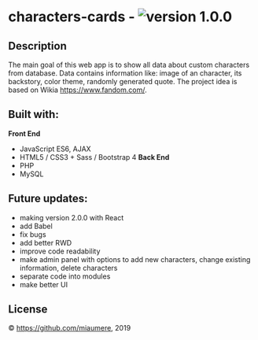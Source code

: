 # characters-cards - ![version 1.0.0](https://img.shields.io/badge/version-1.0.0-orange.svg)
## Description
The main goal of this web app is to show all data about custom characters from database.
Data contains information like: image of an character, its backstory, color theme, randomly generated quote.
The project idea is based on Wikia https://www.fandom.com/.

## Built with:
**Front End**
- JavaScript ES6, AJAX
- HTML5 / CSS3 + Sass / Bootstrap 4
**Back End**
- PHP
- MySQL

## Future updates:
- making version 2.0.0 with React
- add Babel
- fix bugs
- add better RWD
- improve code readability
- make admin panel with options to add new characters, change existing information, delete characters
- separate code into modules 
- make better UI

## License
© https://github.com/miaumere, 2019
